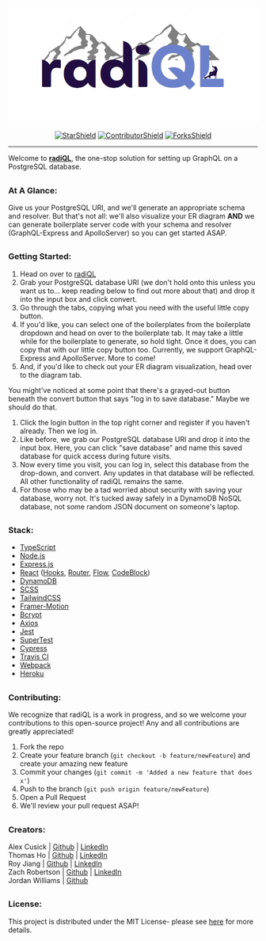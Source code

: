 <p align="center" id="top"><img src="https://github.com/oslabs-beta/radiQL/blob/dev/public/images/rad2.png"></img></p>

<div align="center">
    
[![StarShield][stars]][stars-url]
[![ContributorShield][contributors]][contributors-url]
[![ForksShield][forks]][forks-url]

</div>

---

Welcome to [**radiQL**](https://radiql.herokuapp.com/), the one-stop solution for setting up GraphQL on a PostgreSQL database.

##
### At A Glance:

Give us your PostgreSQL URI, and we'll generate an appropriate schema and resolver. But that's not all: we'll also visualize your ER diagram **AND** we can generate boilerplate server code with your schema and resolver (GraphQL-Express and ApolloServer) so you can get started ASAP.

##
### Getting Started:

1. Head on over to [radiQL](https://radiql.herokuapp.com/)
2. Grab your PostgreSQL database URI (we don't hold onto this unless you want us to… keep reading below to find out more about that) and drop it into the input box and click convert.
3. Go through the tabs, copying what you need with the useful little copy button.
4. If you'd like, you can select one of the boilerplates from the boilerplate dropdown and head on over to the boilerplate tab. It may take a little while for the boilerplate to generate, so hold tight. Once it does, you can copy that with our little copy button too. Currently, we support GraphQL-Express and ApolloServer. More to come!
5. And, if you'd like to check out your ER diagram visualization, head over to the diagram tab.

You might've noticed at some point that there's a grayed-out button beneath the convert button that says "log in to save database." Maybe we should do that.

1. Click the login button in the top right corner and register if you haven't already. Then we log in.
2. Like before, we grab our PostgreSQL database URI and drop it into the input box. Here, you can click "save database" and name this saved database for quick access during future visits.
3. Now every time you visit, you can log in, select this database from the drop-down, and convert. Any updates in that database will be reflected. All other functionality of radiQL remains the same.
4. For those who may be a tad worried about security with saving your database, worry not. It's tucked away safely in a DynamoDB NoSQL database, not some random JSON document on someone's laptop.

##
### Stack:

- [TypeScript](https://www.typescriptlang.org)
- [Node.js](https://nodejs.org/en/)
- [Express.js](https://expressjs.com/)
- [React](https://reactjs.org/) ([Hooks](https://reactjs.org/docs/hooks-intro.html), [Router](https://reactrouter.com/), [Flow](https://reactflow.dev/), [CodeBlock](https://www.npmjs.com/package/react-code-blocks))
- [DynamoDB](https://aws.amazon.com/dynamodb/)
- [SCSS](https://sass-lang.com/)
- [TailwindCSS](https://tailwindcss.com)
- [Framer-Motion](https://www.framer.com/motion/)
- [Bcrypt](https://www.npmjs.com/package/bcrypt)
- [Axios](https://axios-http.com/)
- [Jest](https://jestjs.io/)
- [SuperTest](https://www.npmjs.com/package/supertest)
- [Cypress](https://www.cypress.io/)
- [Travis CI](https://www.travis-ci.com/)
- [Webpack](https://webpack.js.org/)
- [Heroku](https://www.heroku.com/)

##
### Contributing:

We recognize that radiQL is a work in progress, and so we welcome your contributions to this open-source project! Any and all contributions are greatly appreciated!

1. Fork the repo
2. Create your feature branch (`git checkout -b feature/newFeature`) and create your amazing new feature
3. Commit your changes (`git commit -m 'Added a new feature that does x'`)
4. Push to the branch (`git push origin feature/newFeature`)
5. Open a Pull Request
6. We'll review your pull request ASAP!

##
### Creators:

Alex Cusick | [Github](https://github.com/Alex-cusick) | [LinkedIn](https://www.linkedin.com/in/alex-q6/) \
Thomas Ho | [Github](https://github.com/t1ho) | [LinkedIn](https://www.linkedin.com/in/t1ho/) \
Roy Jiang | [Github](https://github.com/rjiang12) | [LinkedIn](https://www.linkedin.com/in/royjiang2025/) \
Zach Robertson | [Github](https://github.com/Zachrobdev) | [LinkedIn](https://www.linkedin.com/in/zach-robertson-profile/) \
Jordan Williams | [Github](https://github.com/JordanOBL)

##
### License:

This project is distributed under the MIT License- please see [here](https://github.com/oslabs-beta/radiQL/blob/dev/LICENSE) for more details.

[stars]: https://img.shields.io/github/stars/oslabs-beta/radiql?color=210d41&label=Stars&style=flat-square
[stars-url]: https://github.com/oslabs-beta/radiQL/stargazers
[forks]: https://img.shields.io/github/forks/oslabs-beta/radiql?color=210d41&label=Forks&style=flat-square
[forks-url]: https://github.com/oslabs-beta/radiQL/network/members
[contributors]: https://img.shields.io/github/contributors/oslabs-beta/radiql?color=6b81cb&label=Contributors&style=flat-square
[contributors-url]: https://github.com/oslabs-beta/radiQL/graphs/contributors
